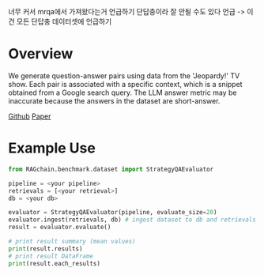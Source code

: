너무 커서 mrqa에서 가져왔다는거 언급하기
단답충이라 잘 안될 수도 있다 언급 -> 이건 모든 단답충 데이터셋에 언급하기
# Overview

We generate question-answer pairs using data from the 'Jeopardy!' TV show. 
Each pair is associated with a specific context, which is a snippet obtained from a Google search query.
The LLM answer metric may be inaccurate because the answers in the dataset are short-answer.

[Github](https://github.com/nyu-dl/dl4ir-searchQA)
[Paper](https://arxiv.org/abs/1704.05179)



# Example Use

```Python
from RAGchain.benchmark.dataset import StrategyQAEvaluator

pipeline = <your pipeline>
retrievals = [<your retrieval>]
db = <your db>

evaluator = StrategyQAEvaluator(pipeline, evaluate_size=20)
evaluator.ingest(retrievals, db) # ingest dataset to db and retrievals
result = evaluator.evaluate()

# print result summary (mean values)
print(result.results)
# print result DataFrame
print(result.each_results)
```
